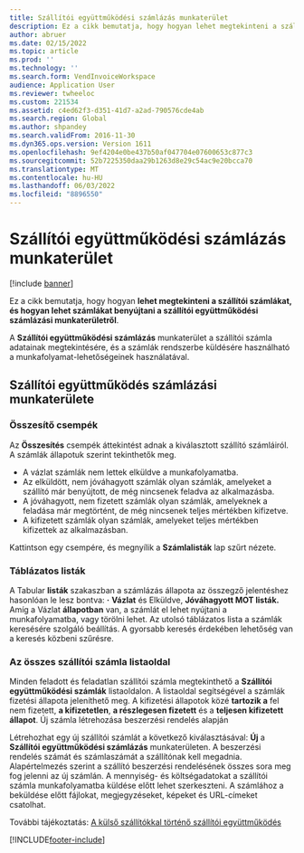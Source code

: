 ```yaml
---
title: Szállítói együttműködési számlázás munkaterület
description: Ez a cikk bemutatja, hogy hogyan lehet megtekinteni a szállítói számlákat, és hogyan lehet számlákat benyújtani a szállítói együttműködési számlázási munkaterületről.
author: abruer
ms.date: 02/15/2022
ms.topic: article
ms.prod: ''
ms.technology: ''
ms.search.form: VendInvoiceWorkspace
audience: Application User
ms.reviewer: twheeloc
ms.custom: 221534
ms.assetid: c4ed62f3-d351-41d7-a2ad-790576cde4ab
ms.search.region: Global
ms.author: shpandey
ms.search.validFrom: 2016-11-30
ms.dyn365.ops.version: Version 1611
ms.openlocfilehash: 9ef4204e0be437b50af047704e07600653c877c3
ms.sourcegitcommit: 52b7225350daa29b1263d8e29c54ac9e20bcca70
ms.translationtype: MT
ms.contentlocale: hu-HU
ms.lasthandoff: 06/03/2022
ms.locfileid: "8896550"
---
```

# <a name="vendor-collaboration-invoicing-workspace"></a>Szállítói együttműködési számlázás munkaterület

[!include [banner](../includes/banner.md)]

Ez a cikk bemutatja, hogy hogyan **lehet megtekinteni a szállítói számlákat, és hogyan lehet számlákat benyújtani a szállítói együttműködési számlázási munkaterületről**.

A **Szállítói együttműködési számlázás** munkaterület a szállítói számla adatainak megtekintésére, és a számlák rendszerbe küldésére használható a munkafolyamat-lehetőségeinek használatával.


## <a name="vendor-collaboration-invoicing-workspace"></a>Szállítói együttműködés számlázási munkaterülete

### <a name="summary-tiles"></a>Összesítő csempék

Az **Összesítés** csempék áttekintést adnak a kiválasztott szállító számláiról. A számlák állapotuk szerint tekinthetők meg.
-   A vázlat számlák nem lettek elküldve a munkafolyamatba.
-   Az elküldött, nem jóváhagyott számlák olyan számlák, amelyeket a szállító már benyújtott, de még nincsenek feladva az alkalmazásba.
-   A jóváhagyott, nem fizetett számlák olyan számlák, amelyeknek a feladása már megtörtént, de még nincsenek teljes mértékben kifizetve.
-   A kifizetett számlák olyan számlák, amelyeket teljes mértékben kifizettek az alkalmazásban.

Kattintson egy csempére, és megnyílik a **Számlalisták** lap szűrt nézete.

### <a name="tabular-lists"></a>Táblázatos listák

A Tabular **listák** szakaszban a számlázás állapota az összegző jelentéshez hasonlóan le lesz bontva: **·** **Vázlat** és Elküldve, **Jóváhagyott MOT listák.** Amíg a Vázlat **állapotban** van, a számlát el lehet nyújtani a munkafolyamatba, vagy törölni lehet. Az utolsó táblázatos lista a számlák keresésére szolgáló beállítás. A gyorsabb keresés érdekében lehetőség van a keresés közbeni szűrésre.

### <a name="all-vendor-invoices-list-page"></a>Az összes szállítói számla listaoldal

Minden feladott és feladatlan szállítói számla megtekinthető a **Szállítói együttműködési számlák** listaoldalon. A listaoldal segítségével a számlák fizetési állapota jeleníthető meg. A kifizetési állapotok közé **tartozik a** fel nem fizetett, **a kifizetetlen**, **a részlegesen fizetett** és a **teljesen kifizetett állapot**.
Új számla létrehozása beszerzési rendelés alapján

Létrehozhat egy új szállítói számlát a következő kiválasztásával: **Új** a **Szállítói együttműködési számlázás** munkaterületen. A beszerzési rendelés számát és számlaszámát a szállítónak kell megadnia. Alapértelmezés szerint a szállító beszerzési rendelésének összes sora meg fog jelenni az új számlán. A mennyiség- és költségadatokat a szállítói számla munkafolyamatba küldése előtt lehet szerkeszteni. A számlához a beküldése előtt fájlokat, megjegyzéseket, képeket és URL-címeket csatolhat.

További tájékoztatás: [A külső szállítókkal történő szállítói együttműködés](../../supply-chain/procurement/vendor-collaboration-work-external-vendors.md)





[!INCLUDE[footer-include](../../includes/footer-banner.md)]
